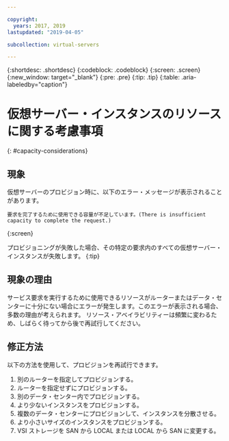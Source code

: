 ```yaml
---

copyright:
  years: 2017, 2019
lastupdated: "2019-04-05"

subcollection: virtual-servers

---
```


{:shortdesc: .shortdesc}
{:codeblock: .codeblock}
{:screen: .screen}
{:new_window: target="_blank"}
{:pre: .pre}
{:tip: .tip}
{:table: .aria-labeledby="caption"}


# 仮想サーバー・インスタンスのリソースに関する考慮事項
{: #capacity-considerations}

## 現象

仮想サーバーのプロビジョン時に、以下のエラー・メッセージが表示されることがあります。

```
要求を完了するために使用できる容量が不足しています。(There is insufficient capacity to complete the request.)
```
{:screen}

プロビジョニングが失敗した場合、その特定の要求内のすべての仮想サーバー・インスタンスが失敗します。
{:tip}

## 現象の理由

サービス要求を実行するために使用できるリソースがルーターまたはデータ・センターに十分にない場合にエラーが発生します。このエラーが表示される場合、多数の理由が考えられます。 リソース・アベイラビリティーは頻繁に変わるため、しばらく待ってから後で再試行してください。

## 修正方法

以下の方法を使用して、プロビジョンを再試行できます。

1. 別のルーターを指定してプロビジョンする。  
2. ルーターを指定せずにプロビジョンする。
3. 別のデータ・センター内でプロビジョンする。
4. より少ないインスタンスをプロビジョンする。
5. 複数のデータ・センターにプロビジョンして、インスタンスを分散させる。
6. より小さいサイズのインスタンスをプロビジョンする。
7. VSI ストレージを SAN から LOCAL または LOCAL から SAN に変更する。
